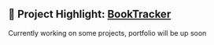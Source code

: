 ## 🧠 Project Highlight: [BookTracker](https://github.com/ShuaiShao20010902/CITS3403-Group-Project)

Currently working on some projects, portfolio will be up soon
